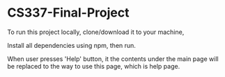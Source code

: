 # CS337-Final-Project

To run this project locally, clone/download it to your machine,

Install all dependencies using npm, then run.

When user presses 'Help' button, it the contents under the main page will be replaced to 
the way to use this page, which is help page.
